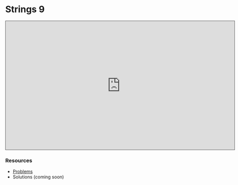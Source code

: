 # Strings 9

<iframe src="https://adaacademy.hosted.panopto.com/Panopto/Pages/Viewer.aspx?id=c6e6a4b3-b024-49b0-80de-aebd0187bf16&autoplay=false&offerviewer=true&showtitle=true&showbrand=true&captions=true&interactivity=all" height="405" width="720" style="border: 1px solid #464646;" allowfullscreen allow="autoplay"></iframe>

### Resources

* [Problems](https://docs.google.com/presentation/d/1FPOpoFM1N32eBwFoWygwdn89X76lcFlWkMVASWlobNE/edit?usp=sharing)
* Solutions (coming soon)